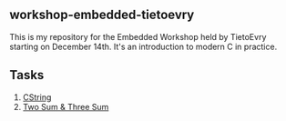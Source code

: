 ## workshop-embedded-tietoevry

This is my repository for the Embedded Workshop held by TietoEvry starting on December 14th. It's an introduction to modern C in practice.

## Tasks

1. [CString](./task_0/README.md##Introduction)
1. [Two Sum & Three Sum](./task_1/README.md##Introduction)
